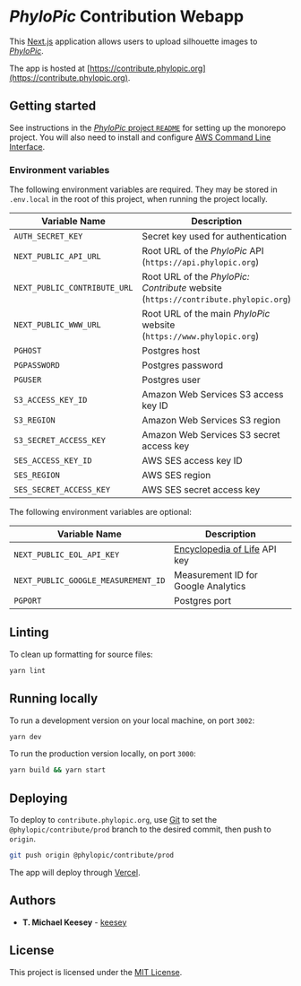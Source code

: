 # _PhyloPic_ Contribution Webapp

This [Next.js](https://nextjs.org/) application allows users to upload silhouette images to [_PhyloPic_](https://www.phylopic.org).

The app is hosted at [https://contribute.phylopic.org](https://contribute.phylopic.org).

## Getting started

See instructions in the [_PhyloPic_ project `README`](../../README.md) for setting up the monorepo project. You will also need to install and configure [AWS Command Line Interface](https://aws.amazon.com/cli/).

### Environment variables

The following environment variables are required. They may be stored in `.env.local` in the root of this project, when running the project locally.

| Variable Name                | Description                                                                        |
| ---------------------------- | ---------------------------------------------------------------------------------- |
| `AUTH_SECRET_KEY`            | Secret key used for authentication                                                 |
| `NEXT_PUBLIC_API_URL`        | Root URL of the _PhyloPic_ API (`https://api.phylopic.org`)                        |
| `NEXT_PUBLIC_CONTRIBUTE_URL` | Root URL of the _PhyloPic: Contribute_ website (`https://contribute.phylopic.org`) |
| `NEXT_PUBLIC_WWW_URL`        | Root URL of the main _PhyloPic_ website (`https://www.phylopic.org`)               |
| `PGHOST`                     | Postgres host                                                                      |
| `PGPASSWORD`                 | Postgres password                                                                  |
| `PGUSER`                     | Postgres user                                                                      |
| `S3_ACCESS_KEY_ID`           | Amazon Web Services S3 access key ID                                               |
| `S3_REGION`                  | Amazon Web Services S3 region                                                      |
| `S3_SECRET_ACCESS_KEY`       | Amazon Web Services S3 secret access key                                           |
| `SES_ACCESS_KEY_ID`          | AWS SES access key ID                                                              |
| `SES_REGION`                 | AWS SES region                                                                     |
| `SES_SECRET_ACCESS_KEY`      | AWS SES secret access key                                                          |

The following environment variables are optional:

| Variable Name                       | Description                                     |
| ----------------------------------- | ----------------------------------------------- |
| `NEXT_PUBLIC_EOL_API_KEY`           | [Encyclopedia of Life](https://eol.org) API key |
| `NEXT_PUBLIC_GOOGLE_MEASUREMENT_ID` | Measurement ID for Google Analytics             |
| `PGPORT`                            | Postgres port                                   |

## Linting

To clean up formatting for source files:

```sh
yarn lint
```

## Running locally

To run a development version on your local machine, on port `3002`:

```sh
yarn dev
```

To run the production version locally, on port `3000`:

```sh
yarn build && yarn start
```

## Deploying

To deploy to `contribute.phylopic.org`, use [Git](https://git-scm.com/) to set the `@phylopic/contribute/prod` branch to the desired commit, then push to `origin`.

```sh
git push origin @phylopic/contribute/prod
```

The app will deploy through [Vercel](https://vercel.com/keesey/phylopic-contribute).

## Authors

- **T. Michael Keesey** - [keesey](https://github.com/keesey)

## License

This project is licensed under the [MIT License](../../LICENSE).
